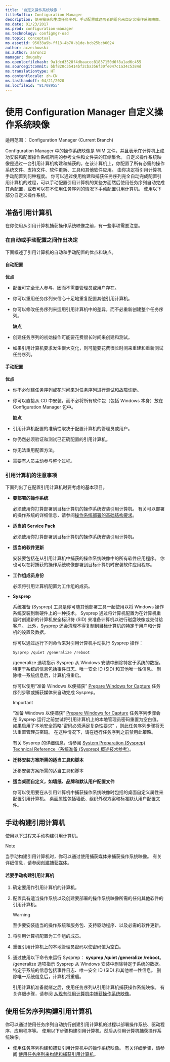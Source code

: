 ```yaml
---
title: '自定义操作系统映像 '
titleSuffix: Configuration Manager
description: 使用捕获和生成任务序列、手动配置或这两者的组合来自定义操作系统映像。
ms.date: 01/23/2017
ms.prod: configuration-manager
ms.technology: configmgr-osd
ms.topic: conceptual
ms.assetid: 95033a9b-ff13-4b70-b1de-bcb25bcb6024
author: aczechowski
ms.author: aaroncz
manager: dougeby
ms.openlocfilehash: 9a1dcd3528f4dbaacec81837150d6f8a1ad6c455
ms.sourcegitcommit: bbf820c35414bf2cba356f30fe047c1a34c5384d
ms.translationtype: HT
ms.contentlocale: zh-CN
ms.lasthandoff: 04/21/2020
ms.locfileid: "81708955"
---
```

# <a name="customize-operating-system-images-with-configuration-manager"></a>使用 Configuration Manager 自定义操作系统映像

适用范围：  Configuration Manager (Current Branch)

Configuration Manager 中的操作系统映像是 WIM 文件，并且表示在计算机上成功安装和配置操作系统所需的参考文件和文件夹的压缩集合。 自定义操作系统映像是通过一台引用计算机构建和捕获的。在该计算机上，你配置了所有必需的操作系统文件、支持文件、软件更新、工具和其他软件应用。 由你决定将引用计算机手动配置到何种程度。 你可以通过使用构建和捕获任务序列完全自动完成配置引用计算机的过程，可以手动配置引用计算机的某些方面然后使用任务序列自动完成其余配置，或者可以在不使用任务序列的情况下手动配置引用计算机。 使用以下部分自定义操作系统。

##  <a name="prepare-for-the--reference-computer"></a><a name="BKMK_PrepareReferenceComputer"></a>准备引用计算机  
 在你使用从引用计算机捕获操作系统映像之前，有一些事项需要注意。  

###  <a name="decide-between-an-automated-or-manual-configuration"></a><a name="BKMK_RefComputerDecide"></a>在自动或手动配置之间作出决定  
 下面概述了引用计算机的自动和手动配置的优点和缺点。  

#### <a name="automated-configuration"></a>自动配置  
 **优点**  

- 配置可完全无人参与，因而不需要管理员或用户存在。  

- 你可以重用任务序列来信心十足地重复配置其他引用计算机。  

- 你可以修改任务序列来适用引用计算机中的差异，而不必重新创建整个任务序列。  

  **缺点**  

- 创建任务序列的初始操作可能要花费很长时间来创建和测试。  

- 如果引用计算机要求发生很大变化，则可能要花费很长时间来重建和重新测试任务序列。  

#### <a name="manual-configuration"></a>手动配置  
 **优点**  

- 你不必创建任务序列或花时间来对任务序列进行测试和故障诊断。  

- 你可以直接从 CD 中安装，而不必将所有软件包（包括 Windows 本身）放在 Configuration Manager 包中。  

  **缺点**  

- 引用计算机配置的准确性取决于配置计算机的管理员或用户。  

- 你仍然必须验证和测试已正确配置的引用计算机。  

- 你无法重用配置方法。  

- 需要有人员主动参与整个过程。  

###  <a name="considerations-for-the-reference-computer"></a><a name="BKMK_RefComputerConsiderations"></a>引用计算机的注意事项  
 下面列出了在配置引用计算机时要考虑的基本项目。  

-   **要部署的操作系统**  

     必须使用你打算部署到目标计算机的操作系统安装引用计算机。 有关可以部署的操作系统的详细信息，请参阅[操作系统部署的基础结构要求](../plan-design/infrastructure-requirements-for-operating-system-deployment.md)。  

-   **适当的 Service Pack**  

     必须使用你打算部署到目标计算机的操作系统安装引用计算机。  

-   **适当的软件更新**  

     安装要包括在从引用计算机中捕获的操作系统映像中的所有软件应用程序。 你也可以在将捕获的操作系统映像部署到目标计算机时安装软件应用程序。  

-   **工作组成员身份**  

     必须将引用计算机配置为工作组的成员。  

-   **Sysprep**  

     系统准备 (Sysprep) 工具是你可随其他部署工具一起使用以将 Windows 操作系统安装到新硬件上的一种技术。 Sysprep 通过将计算机配置为在计算机重启时创建新的计算机安全标识符 (SID) 来准备计算机以进行磁盘映像或交付给客户。 此外，Sysprep 还会清理不得复制到目标计算机的特定于用户和计算机的设置及数据。  

     你可以通过运行下列命令来对引用计算机手动执行 Sysprep 操作：  

     `Sysprep /quiet /generalize /reboot`  

     /generalize 选项指示 Sysprep 从 Windows 安装中删除特定于系统的数据。 特定于系统的信息包括事件日志、唯一安全 ID (SID) 和其他唯一性信息。 删除唯一系统信息后，计算机将重启。  

     你可以使用“准备 Windows 以便捕获” [Prepare Windows for Capture](../understand/task-sequence-steps.md#BKMK_PrepareWindowsforCapture) 任务序列步骤或捕获媒体来自动完成 Sysprep。  

    > [!IMPORTANT]  
    >  “准备 Windows 以便捕获” [Prepare Windows for Capture](../understand/task-sequence-steps.md#BKMK_PrepareWindowsforCapture) 任务序列步骤会在 Sysprep 运行之前尝试将引用计算机上的本地管理员密码重置为空白值。 如果启用了本地安全策略“密码必须满足复杂性要求”  ，则此任务序列步骤将无法重置管理员密码。 在这种情况下，请在运行任务序列之前禁用此策略。  

     有关 Sysprep 的详细信息，请参阅 [System Preparation (Sysprep) Technical Reference（系统准备 (Sysprep) 概述技术参考）](https://go.microsoft.com/fwlink/?LinkId=280286)。  

-   **迁移安装方案所需的适当工具和脚本**  

     迁移安装方案所需的适当工具和脚本  

-   **适当桌面自定义，如墙纸、品牌和默认用户配置文件**  

     你可以使用要在从引用计算机中捕获操作系统映像时包括的桌面自定义属性来配置引用计算机。 桌面属性包括墙纸、组织外观方案和标准默认用户配置文件。  

##  <a name="manually-build-a-reference-computer"></a><a name="BKMK_ManuallyBuildReference"></a>手动构建引用计算机  
 使用以下过程来手动构建引用计算机。  

> [!NOTE]  
>  当手动构建引用计算机时，你可以通过使用捕获媒体来捕获操作系统映像。 有关详细信息，请参阅[创建捕获媒体](../deploy-use/create-capture-media.md)。  

#### <a name="to-manually-build-the-reference-computer"></a>若要手动构建引用计算机  

1. 确定要用作引用计算机的计算机。  

2. 配置具有适当操作系统以及创建要部署的操作系统映像所需的任何其他软件的引用计算机。  

   > [!WARNING]  
   >  至少要安装适当的操作系统和服务包、支持驱动程序、以及必需的软件更新。  

3. 将引用计算机配置为工作组的成员。  

4. 重置引用计算机上的本地管理员密码以使密码值为空白。  

5. 通过使用以下命令来运行 Sysprep：  **sysprep /quiet /generalize /reboot**。 /generalize 选项指示 Sysprep 从 Windows 安装中删除特定于系统的数据。 特定于系统的信息包括事件日志、唯一安全 ID (SID) 和其他唯一性信息。 删除唯一系统信息后，计算机将重启。  

   引用计算机准备就绪之后，使用任务序列从引用计算机捕获操作系统映像。  有关详细步骤，请参阅 [从现有引用计算机中捕获操作系统映像](../deploy-use/create-a-task-sequence-to-capture-an-operating-system.md#BKMK_CaptureExistingRefComputer)。  

##  <a name="use-a-task-sequence-to-build-a-reference-computer"></a><a name="BKMK_UseTSToBuildReference"></a>使用任务序列构建引用计算机  
 你可以通过使用任务序列自动执行创建引用计算机的过程以部署操作系统、驱动程序、应用程序等。  使用以下步骤构建引用计算机，然后从引用计算机捕获操作系统映像。  

-   使用任务序列构建和捕获引用计算机中的操作系统映像。  有关详细步骤，请参阅 [使用任务序列来构建和捕获引用计算机](../deploy-use/create-a-task-sequence-to-capture-an-operating-system.md#BKMK_BuildCaptureTS)。  
